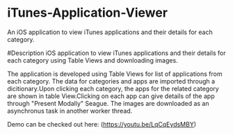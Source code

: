 # iTunes-Application-Viewer
An iOS application to view iTunes applications and their details for each category.

#Description
iOS application to view iTunes applications and their details for each category using Table Views and downloading images.

The application is developed using Table Views for list of applications from each category. The data for categories and apps are imported through a dicitionary.Upon clicking each category, the apps for the related category are shown in table View.Clicking on each app can give details of the app through "Present Modally" Seague. The images are downloaded as an asynchronus task in another worker thread.

Demo can be checked out here: 
(https://youtu.be/LqCqEydsMBY)
